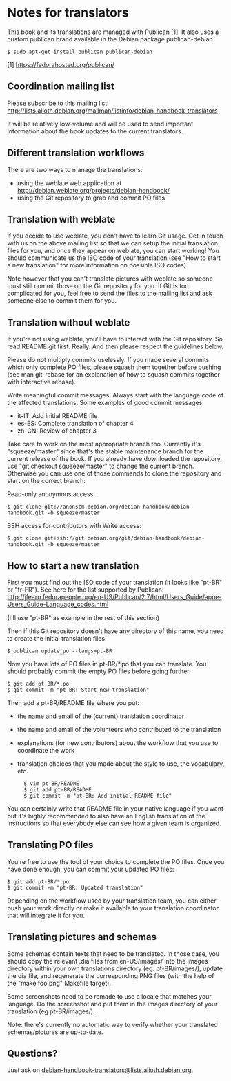 Notes for translators
=====================

This book and its translations are managed with Publican [1]. It also uses
a custom publican brand available in the Debian package publican-debian.

    $ sudo apt-get install publican publican-debian

[1] https://fedorahosted.org/publican/

Coordination mailing list
-------------------------
Please subscribe to this mailing list:
http://lists.alioth.debian.org/mailman/listinfo/debian-handbook-translators

It will be relatively low-volume and will be used to send important
information about the book updates to the current translators.

Different translation workflows
-------------------------------
There are two ways to manage the translations:
- using the weblate web application at
  http://debian.weblate.org/projects/debian-handbook/
- using the Git repository to grab and commit PO files

Translation with weblate
------------------------

If you decide to use weblate, you don't have to learn Git usage.
Get in touch with us on the above mailing list so that we can setup
the initial translation files for you, and once they appear
on weblate, you can start working! You should communicate us
the ISO code of your translation (see "How to start a new translation" for
more information on possible ISO codes).

Note however that you can't translate pictures with weblate so someone
must still commit those on the Git repository for you. If Git is too
complicated for you, feel free to send the files to the mailing list and
ask someone else to commit them for you.

Translation without weblate
---------------------------

If you're not using weblate, you'll have to interact with the Git
repository. So read README.git first. Really. And then please respect the
guidelines below.

Please do not multiply commits uselessly. If you made several commits
which only complete PO files, please squash them together before pushing
(see man git-rebase for an explanation of how to squash commits together
with interactive rebase).

Write meaningful commit messages. Always start with the language
code of the affected translations. Some examples of good commit
messages:
* it-IT: Add initial README file
* es-ES: Complete translation of chapter 4
* zh-CN: Review of chapter 3

Take care to work on the most appropriate branch too. Currently
it's "squeeze/master" since that's the stable maintenance branch
for the current release of the book. If you already have downloaded the
repository, use "git checkout squeeze/master" to change the current
branch. Otherwise you can use one of those commands to clone the
repository and start on the correct branch:

Read-only anonymous access:

    $ git clone git://anonscm.debian.org/debian-handbook/debian-handbook.git -b squeeze/master
SSH access for contributors with Write access:

    $ git clone git+ssh://git.debian.org/git/debian-handbook/debian-handbook.git -b squeeze/master

How to start a new translation
------------------------------

First you must find out the ISO code of your translation (it looks like
"pt-BR" or "fr-FR"). See here for the list supported by Publican:
http://jfearn.fedorapeople.org/en-US/Publican/2.7/html/Users_Guide/appe-Users_Guide-Language_codes.html

(I'll use "pt-BR" as example in the rest of this section)

Then if this Git repository doesn't have any directory of this name,
you need to create the initial translation files:

    $ publican update_po --langs=pt-BR

Now you have lots of PO files in pt-BR/*.po that you can translate.
You should probably commit the empty PO files before going further.

    $ git add pt-BR/*.po
    $ git commit -m "pt-BR: Start new translation"

Then add a pt-BR/README file where you put:
- the name and email of the (current) translation coordinator
- the name and email of the volunteers who contributed to the
  translation
- explanations (for new contributors) about the workflow that you use to
  coordinate the work
- translation choices that you made about the style to use, the
  vocabulary, etc.


        $ vim pt-BR/README
        $ git add pt-BR/README
        $ git commit -m "pt-BR: Add initial README file"

You can certainly write that README file in your native language if you
want but it's highly recommended to also have an English translation of
the instructions so that everybody else can see how a given team is
organized.

Translating PO files
--------------------

You're free to use the tool of your choice to complete the PO files. Once
you have done enough, you can commit your updated PO files:

    $ git add pt-BR/*.po
    $ git commit -m "pt-BR: Updated translation"

Depending on the workflow used by your translation team, you can either
push your work directly or make it available to your translation
coordinator that will integrate it for you.

Translating pictures and schemas
--------------------------------

Some schemas contain texts that need to be translated. In those case,
you should copy the relevant .dia files from en-US/images/ into the images
directory within your own translations directory (eg. pt-BR/images/),
update the dia file, and regenerate the corresponding PNG files (with the
help of the "make foo.png" Makefile target).

Some screenshots need to be remade to use a locale that matches your
language. Do the screenshot and put them in the images directory of
your translation (eg pt-BR/images/).

Note: there's currently no automatic way to verify whether your translated
schemas/pictures are up-to-date.

Questions?
----------

Just ask on debian-handbook-translators@lists.alioth.debian.org.
